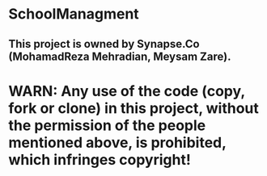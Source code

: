 # SchoolManagment

## This project is owned by Synapse.Co (MohamadReza Mehradian, Meysam Zare).

# WARN: Any use of the code (copy, fork or clone) in this project, without the permission of the people mentioned above, is prohibited, which infringes copyright!